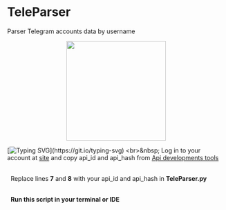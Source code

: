 # TeleParser
Parser Telegram accounts data by username

<div id="header" align="center">
  <img src="https://media.giphy.com/media/v1.Y2lkPTc5MGI3NjExdHg4bjlmZzQ1dDl5ZjB6M3BnZmxuZWdqbjZwNjc0M2d6d2xkMmRxMyZlcD12MV9pbnRlcm5hbF9naWZfYnlfaWQmY3Q9cw/wlR4kWTnwEyY8RwHKM/giphy.gif"width="230" height="230"/>
</div>

[![Typing SVG](https://readme-typing-svg.herokuapp.com?color=%2336BCF7&lines=How+to+use:)](https://git.io/typing-svg)
<br>&nbsp;
Log in to your account at [site](https://my.telegram.org/) and copy api_id and api_hash from [Api developments tools](https://my.telegram.org/apps)

<br>&nbsp;
Replace lines **7** and **8** with your api_id and api_hash in **TeleParser.py**

<br>&nbsp;
**Run this script in your terminal or IDE**
